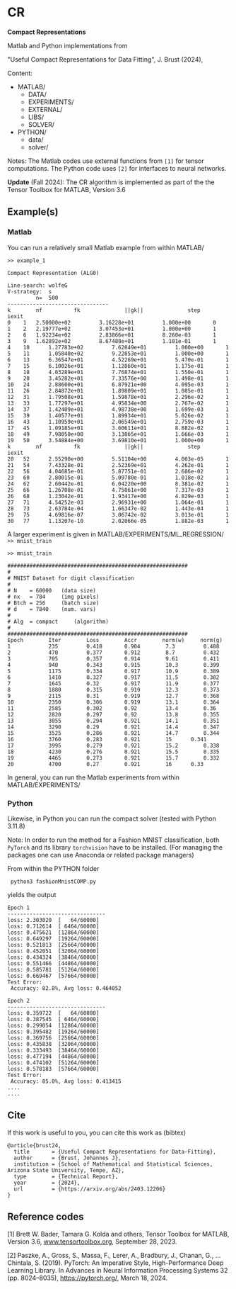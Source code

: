 # CR
**Compact Representations**

Matlab and Python implementations from

"Useful Compact Representations for Data Fitting", J. Brust (2024),


Content:
  * MATLAB/
    * DATA/
    * EXPERIMENTS/
    * EXTERNAL/
    * LIBS/
    * SOLVER/
  * PYTHON/
    * data/
    * solver/ 

Notes: The Matlab codes use external functions from `[1]` for tensor computations.
The Python code uses `[2]` for interfaces to neural networks.

**Update** (Fall 2024): The CR algorithm is implemented as part of the the Tensor Toolbox for MATLAB, Version 3.6
    
## Example(s)

### Matlab
You can run a relatively small Matlab example from within MATLAB/

```
>> example_1

Compact Representation (ALG0)  

Line-search: wolfeG          
V-strategy:  s          
         n=  500          
--------------------------------
k    	 nf      	 fk         	 ||gk||         	 step        	 iexit       
0 	 1 	 2.50000e+02      	 3.16228e+01       	 1.000e+00     	 0
1 	 2 	 2.19777e+02      	 3.07453e+01       	 1.000e+00     	 1     
2 	 6 	 1.92234e+02      	 2.83866e+01       	 8.260e-03     	 1     
3 	 9 	 1.62892e+02      	 8.67488e+01       	 1.101e-01     	 1     
4 	 10 	 1.27783e+02      	 7.62049e+01       	 1.000e+00     	 1     
5 	 11 	 1.05840e+02      	 9.22853e+01       	 1.000e+00     	 1     
6 	 13 	 6.36547e+01      	 4.52269e+01       	 5.470e-01     	 1     
7 	 15 	 6.10026e+01      	 1.12860e+01       	 1.175e-01     	 1     
8 	 18 	 4.03289e+01      	 7.76874e+01       	 1.550e-01     	 1     
9 	 20 	 3.45282e+01      	 7.33576e+00       	 1.498e-01     	 1     
10 	 24 	 2.88600e+01      	 6.87921e+00       	 4.095e-03     	 1     
11 	 26 	 2.84872e+01      	 1.89809e+01       	 1.085e-01     	 1     
12 	 31 	 1.79508e+01      	 1.59878e+01       	 2.296e-02     	 1     
13 	 33 	 1.77297e+01      	 4.95834e+00       	 2.767e-02     	 1     
14 	 37 	 1.42409e+01      	 4.98738e+00       	 1.699e-03     	 1     
15 	 39 	 1.40577e+01      	 1.89934e+01       	 5.026e-02     	 1     
16 	 43 	 1.10959e+01      	 2.06549e+01       	 2.759e-03     	 1     
17 	 45 	 1.09185e+01      	 3.60611e+01       	 8.882e-02     	 1     
18 	 49 	 7.98050e+00      	 3.13865e+01       	 1.666e-03     	 1     
19 	 50 	 3.54884e+00      	 3.69810e+01       	 1.000e+00     	 1     
k    	 nf      	 fk         	 ||gk||         	 step        	 iexit       
20 	 52 	 2.55290e+00      	 5.51104e+00       	 4.003e-05     	 1     
21 	 54 	 7.43328e-01      	 2.52369e+01       	 4.262e-01     	 1     
22 	 56 	 4.04685e-01      	 5.87751e-01       	 2.686e-02     	 1     
23 	 60 	 2.80015e-01      	 5.09780e-01       	 1.018e-02     	 1     
24 	 62 	 2.60442e-01      	 6.04220e+00       	 8.381e-02     	 1     
25 	 66 	 1.26708e-01      	 4.75861e+00       	 7.317e-03     	 1     
26 	 68 	 1.23042e-01      	 1.93417e+00       	 4.829e-03     	 1     
27 	 71 	 4.54252e-03      	 2.96931e+00       	 1.064e-01     	 1     
28 	 73 	 2.63784e-04      	 1.66347e-02       	 1.443e-04     	 1     
29 	 75 	 4.69816e-07      	 3.06742e-02       	 3.013e-01     	 1     
30 	 77 	 1.13207e-10      	 2.02066e-05       	 1.882e-03     	 1 
```

A larger experiment is given in MATLAB/EXPERIMENTS/ML_REGRESSION/ ``>> mnist_train``

```
>> mnist_train

#########################################################
#
# MNIST Dataset for digit classification 
# 
# N    = 60000 	 (data size) 
# nx   = 784 	 (img pixels) 
# Btch = 256 	 (batch size) 
# d    = 7840 	 (num. vars) 
#
# Alg  = compact 	 (algorithm) 
# 
#########################################################
Epoch   	 Iter    	 Loss    	 Accr    	 norm(w) 	 norm(g) 
1       	 235     	 0.418   	 0.904   	  7.3   	  0.488   	 
2       	 470     	 0.377   	 0.912   	  8.7   	  0.432   	 
3       	 705     	 0.357   	 0.914   	  9.61   	  0.411   	 
4       	 940     	 0.343   	 0.915   	  10.3   	  0.399   	 
5       	 1175     	 0.334   	 0.917   	  10.9   	  0.389   	 
6       	 1410     	 0.327   	 0.917   	  11.5   	  0.382   	 
7       	 1645     	 0.32   	 0.917   	  11.9   	  0.377   	 
8       	 1880     	 0.315   	 0.919   	  12.3   	  0.373   	 
9       	 2115     	 0.31   	 0.919   	  12.7   	  0.368   	 
10       	 2350     	 0.306   	 0.919   	  13.1   	  0.364   	 
11       	 2585     	 0.302   	 0.92   	  13.4   	  0.36   	 
12       	 2820     	 0.297   	 0.92   	  13.8   	  0.355   	 
13       	 3055     	 0.294   	 0.921   	  14.1   	  0.351   	 
14       	 3290     	 0.29   	 0.921   	  14.4   	  0.347   	 
15       	 3525     	 0.286   	 0.921   	  14.7   	  0.344   	 
16       	 3760     	 0.283   	 0.921   	  15   	  0.341   	 
17       	 3995     	 0.279   	 0.921   	  15.2   	  0.338   	 
18       	 4230     	 0.276   	 0.921   	  15.5   	  0.335   	 
19       	 4465     	 0.273   	 0.921   	  15.7   	  0.332   	 
20       	 4700     	 0.27   	 0.921   	  16   	  0.33  
```

In general, you can run the Matlab experiments from within MATLAB/EXPERIMENTS/ 

### Python
Likewise, in Python you can run the compact solver (tested with Python 3.11.8)

Note: In order to run the method for a Fashion MNIST classification,
both `PyTorch` and its library `torchvision` have to be installed.
(For managing the packages one can use Anaconda or related package managers)

From within the PYTHON folder

```
 python3 fashionMnistCOMP.py 
```

yields the output

```
Epoch 1
-------------------------------
loss: 2.303020  [   64/60000]
loss: 0.712614  [ 6464/60000]
loss: 0.475621  [12864/60000]
loss: 0.649297  [19264/60000]
loss: 0.521813  [25664/60000]
loss: 0.452051  [32064/60000]
loss: 0.434324  [38464/60000]
loss: 0.551466  [44864/60000]
loss: 0.585781  [51264/60000]
loss: 0.669467  [57664/60000]
Test Error: 
 Accuracy: 82.8%, Avg loss: 0.464052 

Epoch 2
-------------------------------
loss: 0.359722  [   64/60000]
loss: 0.387545  [ 6464/60000]
loss: 0.299054  [12864/60000]
loss: 0.395482  [19264/60000]
loss: 0.369756  [25664/60000]
loss: 0.435838  [32064/60000]
loss: 0.333493  [38464/60000]
loss: 0.477194  [44864/60000]
loss: 0.474102  [51264/60000]
loss: 0.578183  [57664/60000]
Test Error: 
 Accuracy: 85.0%, Avg loss: 0.413415
....
....
```

## Cite
If this work is useful to you, you can cite this work as (bibtex)

```
@article{brust24,
  title       = {Useful Compact Representations for Data-Fitting},
  author      = {Brust, Johannes J},
  institution = {School of Mathematical and Statistical Sciences, Arizona State University, Tempe, AZ},
  type        = {Technical Report},
  year        = {2024},
  url         = {https://arxiv.org/abs/2403.12206}
}
```

## Reference codes
[1]  Brett W. Bader, Tamara G. Kolda and others, Tensor Toolbox for MATLAB, Version 3.6, www.tensortoolbox.org, September 28, 2023. 

[2] Paszke, A., Gross, S., Massa, F., Lerer, A., Bradbury, J., Chanan, G., … Chintala, S. (2019). PyTorch: An Imperative Style, High-Performance Deep Learning Library. In Advances in Neural Information Processing Systems 32 (pp. 8024–8035), https://pytorch.org/, March 18, 2024.
